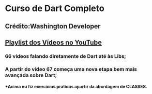 # Curso de Dart Completo<br>
## Crédito:Washington Developer <br>
## <a style="color='green'" href="https://www.youtube.com/playlist?list=PLK5FPzMuRKlyiWZUUqea2Hmszhy9vUixJ">Playlist dos Vídeos no YouTube</a> <br>
### 66 vídeos falando diretamente de Dart até às Libs; <br>
### A partir do vídeo 67 começa uma nova etapa bem mais avançada sobre Dart; <br>

#### *Acima eu fiz exercícios praticos apartir da abordagem de CLASSES. <br>
